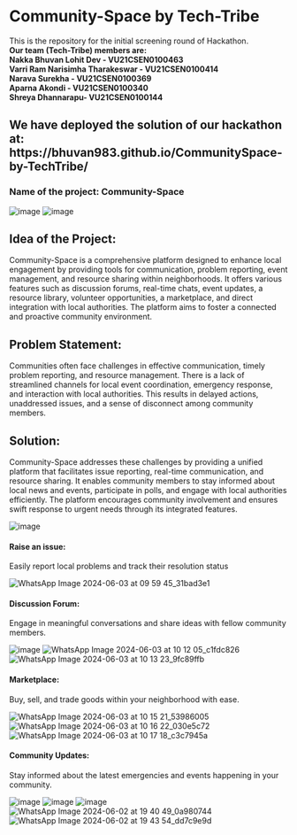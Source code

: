 # Community-Space by Tech-Tribe
This is the repository for the initial screening round of Hackathon. <br>
<b>Our team (Tech-Tribe) members are:<br>
Nakka Bhuvan Lohit Dev - VU21CSEN0100463<br>
Varri Ram Narisimha Tharakeswar - VU21CSEN0100414<br>
Narava Surekha - VU21CSEN0100369<br>
Aparna Akondi - VU21CSEN0100340<br>
Shreya Dhannarapu- VU21CSEN0100144
</b><br>

<h2>We have deployed the solution of our hackathon at:
https://bhuvan983.github.io/CommunitySpace-by-TechTribe/
</h2>
<h3>Name of the project: Community-Space</h3>

![image](https://github.com/Bhuvan983/CommunitySpace-by-TechTribe/assets/104959919/c11eb34c-2242-4f61-a5f6-62116fd1f4ba)
![image](https://github.com/Bhuvan983/CommunitySpace-by-TechTribe/assets/104959919/49e974e0-e290-45a6-9df0-19a31ef243bf)

<h2>Idea of the Project:</h2>
Community-Space is a comprehensive platform designed to enhance local engagement by providing tools for communication, problem reporting, event management, and resource sharing within neighborhoods. It offers various features such as discussion forums, real-time chats, event updates, a resource library, volunteer opportunities, a marketplace, and direct integration with local authorities. The platform aims to foster a connected and proactive community environment.

<h2>Problem Statement:</h2>
Communities often face challenges in effective communication, timely problem reporting, and resource management. There is a lack of streamlined channels for local event coordination, emergency response, and interaction with local authorities. This results in delayed actions, unaddressed issues, and a sense of disconnect among community members.

<h2>Solution:</h2>
Community-Space addresses these challenges by providing a unified platform that facilitates issue reporting, real-time communication, and resource sharing. It enables community members to stay informed about local news and events, participate in polls, and engage with local authorities efficiently. The platform encourages community involvement and ensures swift response to urgent needs through its integrated features.

![image](https://github.com/Bhuvan983/CommunitySpace-by-TechTribe/assets/104959919/c1057174-ad55-4975-a29b-0174f0ea8556)

<h4>Raise an issue:</h4> Easily report local problems and track their resolution status

![WhatsApp Image 2024-06-03 at 09 59 45_31bad3e1](https://github.com/Bhuvan983/CommunitySpace-by-TechTribe/assets/104959919/2ad5682e-f2e1-479b-b3da-cfb9bcd5e457)

<h4>Discussion Forum:</h4> Engage in meaningful conversations and share ideas with fellow community members.

![image](https://github.com/Bhuvan983/CommunitySpace-by-TechTribe/assets/104959919/1a190f06-7642-4e89-9ba7-2f9fe1cbc9ce)
![WhatsApp Image 2024-06-03 at 10 12 05_c1fdc826](https://github.com/Bhuvan983/CommunitySpace-by-TechTribe/assets/104959919/19f4fadb-0d33-4f0c-8c96-b930139ae267)
![WhatsApp Image 2024-06-03 at 10 13 23_9fc89ffb](https://github.com/Bhuvan983/CommunitySpace-by-TechTribe/assets/104959919/87a077ef-8300-4d72-8bc4-73172448443d)

<h4>Marketplace:</h4> Buy, sell, and trade goods within your neighborhood with ease.

![WhatsApp Image 2024-06-03 at 10 15 21_53986005](https://github.com/Bhuvan983/CommunitySpace-by-TechTribe/assets/104959919/8d1c8c68-0a2d-442d-88ca-e7c5e02cbbc3)
![WhatsApp Image 2024-06-03 at 10 16 22_030e5c72](https://github.com/Bhuvan983/CommunitySpace-by-TechTribe/assets/104959919/b3ae01d8-ca28-4a57-bf8b-f43ff0e7548e)
![WhatsApp Image 2024-06-03 at 10 17 18_c3c7945a](https://github.com/Bhuvan983/CommunitySpace-by-TechTribe/assets/104959919/e7ae4225-0b4e-49b0-a2e4-320bbbfc34e7)

<h4>Community Updates:</h4> Stay informed about the latest emergencies and events happening in your community.

![image](https://github.com/Bhuvan983/CommunitySpace-by-TechTribe/assets/104959919/a5834d29-6f05-4e21-8065-afab53be4730)
![image](https://github.com/Bhuvan983/CommunitySpace-by-TechTribe/assets/104959919/65cb0767-7f30-40e2-aab3-14e4b6b36b3f)
![image](https://github.com/Bhuvan983/CommunitySpace-by-TechTribe/assets/104959919/621bbc5e-07db-4b0f-8526-74e31f208fef)
![WhatsApp Image 2024-06-02 at 19 40 49_0a980744](https://github.com/Bhuvan983/CommunitySpace-by-TechTribe/assets/104959919/a67ce5e1-2843-4e56-b786-da0fd6205c2f)
![WhatsApp Image 2024-06-02 at 19 43 54_dd7c9e9d](https://github.com/Bhuvan983/CommunitySpace-by-TechTribe/assets/104959919/d1653bf2-00e7-4eee-9dbf-0b69e71640f0)

